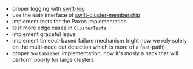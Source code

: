 - proper logging with [swift-log](https://github.com/apple/swift-log)
- use the `Node` interface of [swift-cluster-membership](https://github.com/apple/swift-cluster-membership)
- implement tests for the Paxos implementation
- test more edge cases in `ClusterTests`
- implement graceful leave
- implement timeout-based failure mechanism (right now we rely solely on the multi-node cut detection which is more of a fast-path)
- proper `SortableSet` implementation, now it's mosly a hack that will perform poorly for large clusters